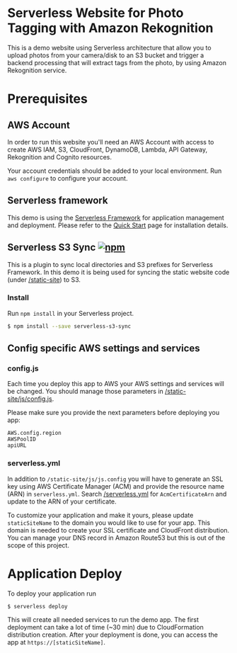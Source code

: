# Serverless Website for Photo Tagging with Amazon Rekognition
This is a demo website using Serverless architecture that allow you to upload photos from your camera/disk to an S3 bucket and trigger a backend processing that will extract tags from the photo, by using Amazon Rekognition service.

# Prerequisites

## AWS Account

In order to run this website you'll need an AWS Account with access to create AWS IAM, S3, CloudFront, DynamoDB, Lambda, API Gateway, Rekognition and Cognito resources.

Your account credentials should be added to your local environment. Run `aws configure` to configure your account.

## Serverless framework

This demo is using the [Serverless Framework](https://serverless.com/) for application management and deployment.
Please refer to the [Quick Start](https://serverless.com/framework/docs/providers/aws/guide/quick-start/) page for installation details.

## Serverless S3 Sync [![npm](https://img.shields.io/npm/v/serverless-s3-sync.svg)](https://www.npmjs.com/package/serverless-s3-sync)

This is a plugin to sync local directories and S3 prefixes for Serverless Framework. In this demo it is being used for syncing the static website code (under [/static-site](static-site)) to S3.

### Install

Run `npm install` in your Serverless project.

```sh
$ npm install --save serverless-s3-sync
```

## Config specific AWS settings and services

### config.js

Each time you deploy this app to AWS your AWS settings and services will be changed. You should manage those parameters in [/static-site/js/config.js](/static-site/js/config.js).

Please make sure you provide the next parameters before deploying you app:

```
AWS.config.region
AWSPoolID
apiURL
```

### serverless.yml

In addition to ```/static-site/js/js.config``` you will have to generate an SSL key using AWS Certificate Manager (ACM) and provide the resource name (ARN) in ```serverless.yml```. Search [/serverless.yml](/serverless.yml) for ```AcmCertificateArn``` and update to the ARN of your certificate.

To customize your application and make it yours, please update ```staticSiteName``` to the domain you would like to use for your app. This domain is needed to create your SSL certificate and CloudFront distribution.
You can manage your DNS record in Amazon Route53 but this is out of the scope of this project.

# Application Deploy

To deploy your application run

```
$ serverless deploy
```

This will create all needed services to run the demo app. The first deployment can take a lot of time (~30 min) due to CloudFormation distribution creation. After your deployment is done, you can access the app at ```https://[staticSiteName]```.

